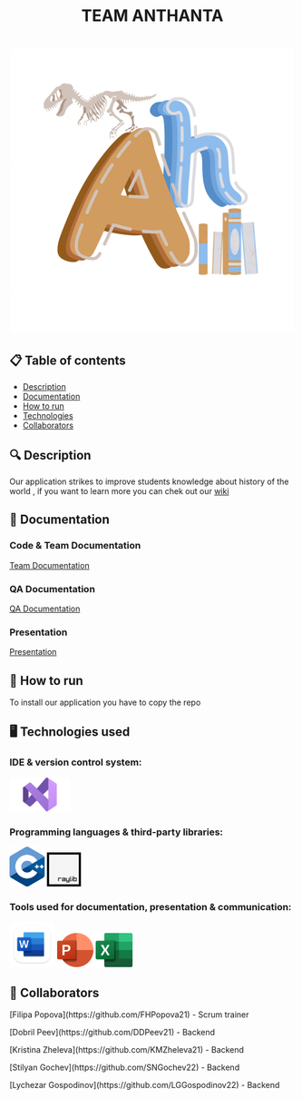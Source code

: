 <h1 align="center"> TEAM ANTHANTA <h1>

<div align="center"> <img src="Documents/logo.png" alt="Anthanta" /> </div>

## 📋 Table of contents
  - [Description](#description)
  - [Documentation](#docs)
  - [How to run](#install)
  - [Technologies](#technologies)
  - [Collaborators](#collaborators)

## 🔍 Description <a name="description"></a>
<p> Our application strikes to improve students knowledge about history of the world , if you want to learn more you can chek out our <a href="https://github.com/codingburgas/school-project-assignment-anthanta/wiki">wiki</a> </p>

## 📃 Documentation <a name="docs"></a>
### Code & Team Documentation

[Team Documentation]()

### QA Documentation
[QA Documentation]()
  

### Presentation
[Presentation]()

## 🚀 How to run <a name="install"></a>
<p>To install our application you have to copy the repo</p>

## 🖥️ Technologies used <a name="technologies"></a>
### IDE & version control system:
<a href="[https://en.wikipedia.org]/"><img src="Documents/visual.png" alt="VS Icon" height="60"/></a>

### Programming languages & third-party libraries:
<a href="https://en.wikipedia.org/"><img src="Documents/c++.png" alt="CPP Icon" height="70"/></a> <a href="https://raylib.handmade.network"><img src="Documents/Raylib_logo.png" alt="Raylib" height="60"/></a> 

### Tools used for documentation, presentation & communication:
<a href="https://www.macupdate.com"><img src="Documents/word.png" alt="Word Icon" height="80"/></a> <a href="https://www.microsoft.com/en-ww/microsoft-365/powerpoint"><img src="Documents/power_point.png" alt="PowerPoint Icon" height="60"/></a> <a href="https://www.microsoft.com/en-ww/microsoft-365/excel"><img src="Documents/excel.png" alt="Excel Icon" height="60"/></a> 


## 🧑 Collaborators <a name="collaborators"></a>
<p>[Filipa Popova](https://github.com/FHPopova21) - Scrum trainer </p>
<p>[Dobril Peev](https://github.com/DDPeev21) - Backend</p>
<p>[Kristina Zheleva](https://github.com/KMZheleva21) - Backend</p>
<p>[Stilyan Gochev](https://github.com/SNGochev22) - Backend</p>
<p>[Lychezar Gospodinov](https://github.com/LGGospodinov22) - Backend</p>
